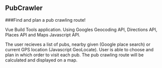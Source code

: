 ## PubCrawler
###Find and plan a pub crawling route! 

Vue Build Tools application. Using Googles Geocoding API, Directions API, Places API and Maps Javascript API. 

The user recieves a list of pubs, nearby given (Google place search) or current GPS location (Javascript GeoLocate). User is able to choose and plan in which order to visit each pub. The pub crawling route will be calculated and displayed on a map.




